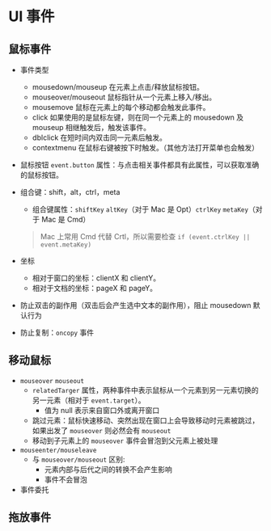 # UI 事件

## 鼠标事件

- 事件类型
  - mousedown/mouseup 在元素上点击/释放鼠标按钮。
  - mouseover/mouseout 鼠标指针从一个元素上移入/移出。
  - mousemove 鼠标在元素上的每个移动都会触发此事件。
  - click 如果使用的是鼠标左键，则在同一个元素上的 mousedown 及 mouseup 相继触发后，触发该事件。
  - dblclick 在短时间内双击同一元素后触发。
  - contextmenu 在鼠标右键被按下时触发。（其他方法打开菜单也会触发）
- 鼠标按钮 `event.button` 属性：与点击相关事件都具有此属性，可以获取准确的鼠标按钮。
- 组合键：shift，alt，ctrl，meta
  - 组合键属性：`shiftKey` `altKey`（对于 Mac 是 Opt）`ctrlKey` `metaKey`（对于 Mac 是 Cmd）

  > Mac 上常用 Cmd 代替 Crtl，所以需要检查 `if (event.ctrlKey || event.metaKey)`
- 坐标
  - 相对于窗口的坐标：clientX 和 clientY。
  - 相对于文档的坐标：pageX 和 pageY。
- 防止双击的副作用（双击后会产生选中文本的副作用），阻止 mousedown 默认行为
- 防止复制：`oncopy` 事件

## 移动鼠标

- `mouseover` `mouseout`
  - `relatedTarger` 属性，两种事件中表示鼠标从一个元素到另一元素切换的另一元素（相对于 `event.target`）。
    - 值为 null 表示来自窗口外或离开窗口
  - 跳过元素：鼠标快速移动、突然出现在窗口上会导致移动时元素被跳过，如果出发了 `mouseover` 则必然会有 `mouseout`
  - 移动到子元素上的 `mouseover` 事件会冒泡到父元素上被处理
- `mouseenter/mouseleave`
  - 与 `mouseover/mouseout` 区别:
    - 元素内部与后代之间的转换不会产生影响
    - 事件不会冒泡
- 事件委托

## 拖放事件






